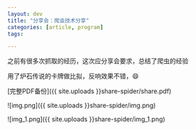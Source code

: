 ```yaml
---
layout: dev
title: "分享会：爬虫技术分享"
categories: [article, program]
tags: 

---
```



之前有很多次抓取的经历，这次应分享会要求，总结了爬虫的经验

用了炉石传说的卡牌做比拟，反响效果不错，😄

[完整PDF备份]({{ site.uploads }}share-spider/share.pdf)

![img.png]({{ site.uploads }}share-spider/img.png)

![img_1.png]({{ site.uploads }}share-spider/img_1.png)

